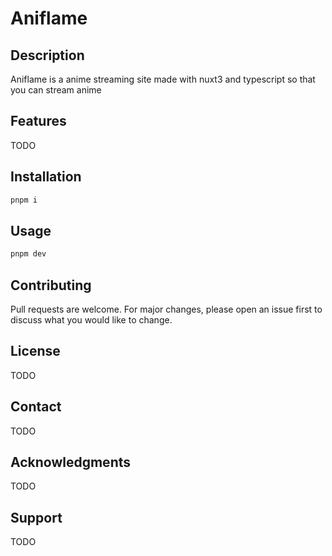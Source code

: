 # Aniflame 

## Description
Aniflame is a anime streaming site made with nuxt3 and typescript so that you can stream anime 

## Features
TODO

## Installation

```bash
pnpm i
```

## Usage

```bash
pnpm dev
```

## Contributing

Pull requests are welcome. For major changes, please open an issue first to discuss what you would like to change.

## License

TODO

## Contact

TODO

## Acknowledgments

TODO

## Support

TODO


